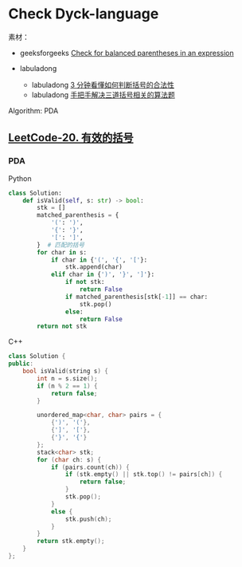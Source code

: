 

# Check Dyck-language

素材：

- geeksforgeeks [Check for balanced parentheses in an expression](https://www.geeksforgeeks.org/check-for-balanced-parentheses-in-an-expression/)

- labuladong
  - labuladong [3 分钟看懂如何判断括号的合法性](https://mp.weixin.qq.com/s/o2MjTSIC4FkPscF5MnLXMQ)
  - labuladong [手把手解决三道括号相关的算法题](https://mp.weixin.qq.com/s?__biz=MzAxODQxMDM0Mw==&mid=2247487246&idx=1&sn=4a514020ce9dc8777e2d1d503188b62b&scene=21#wechat_redirect)

Algorithm: PDA

## [LeetCode-20. 有效的括号](https://leetcode.cn/problems/valid-parentheses/) 

### PDA

Python

```python
class Solution:
    def isValid(self, s: str) -> bool:
        stk = []
        matched_parenthesis = {
            '(': ')',
            '{': '}',
            '[': ']',
        }  # 匹配的括号
        for char in s:
            if char in {'(', '{', '['}:
                stk.append(char)
            elif char in {')', '}', ']'}:
                if not stk:
                    return False
                if matched_parenthesis[stk[-1]] == char:
                    stk.pop()
                else:
                    return False
        return not stk

```



C++

```c++
class Solution {
public:
    bool isValid(string s) {
        int n = s.size();
        if (n % 2 == 1) {
            return false;
        }

        unordered_map<char, char> pairs = {
            {')', '('},
            {']', '['},
            {'}', '{'}
        };
        stack<char> stk;
        for (char ch: s) {
            if (pairs.count(ch)) {
                if (stk.empty() || stk.top() != pairs[ch]) {
                    return false;
                }
                stk.pop();
            }
            else {
                stk.push(ch);
            }
        }
        return stk.empty();
    }
};

```

